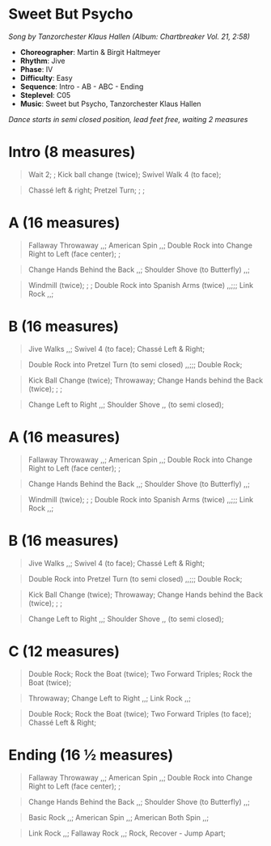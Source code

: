 # Sweet But Psycho
*Song by Tanzorchester Klaus Hallen (Album: Chartbreaker Vol. 21, 2:58)*

* **Choreographer**: Martin & Birgit Haltmeyer
* **Rhythm**: Jive
* **Phase**: IV
* **Difficulty**: Easy
* **Sequence**: Intro - AB - ABC - Ending
* **Steplevel**: C05
* **Music**: Sweet but Psycho, Tanzorchester Klaus Hallen

*Dance starts in semi closed position, lead feet free, waiting 2 measures*

# Intro (8 measures)

> Wait 2; ; Kick ball change (twice); Swivel Walk 4 (to face);

> Chassé left & right; Pretzel Turn; ; ;

# A (16 measures)

> Fallaway Throwaway ,,; American Spin ,,; Double Rock into Change Right to Left (face center); ;

> Change Hands Behind the Back ,,; Shoulder Shove (to Butterfly) ,,;

> Windmill (twice); ; ; Double Rock into Spanish Arms (twice) ,,;;; Link Rock ,,;

# B (16 measures)

> Jive Walks ,,; Swivel 4 (to face); Chassé Left & Right;

> Double Rock into Pretzel Turn (to semi closed) ,,;;; Double Rock;

> Kick Ball Change (twice); Throwaway; Change Hands behind the Back (twice); ; ;

> Change Left to Right ,,; Shoulder Shove ,, (to semi closed);

# A (16 measures)

> Fallaway Throwaway ,,; American Spin ,,; Double Rock into Change Right to Left (face center); ;

> Change Hands Behind the Back ,,; Shoulder Shove (to Butterfly) ,,;

> Windmill (twice); ; ; Double Rock into Spanish Arms (twice) ,,;;; Link Rock ,,;

# B (16 measures)

> Jive Walks ,,; Swivel 4 (to face); Chassé Left & Right;

> Double Rock into Pretzel Turn (to semi closed) ,,;;; Double Rock;

> Kick Ball Change (twice); Throwaway; Change Hands behind the Back (twice); ; ;

> Change Left to Right ,,; Shoulder Shove ,, (to semi closed);

# C (12 measures)

> Double Rock; Rock the Boat (twice); Two Forward Triples; Rock the Boat (twice);

> Throwaway; Change Left to Right ,,; Link Rock ,,;

> Double Rock; Rock the Boat (twice); Two Forward Triples (to face); Chassé Left & Right;

# Ending (16 ½ measures)

> Fallaway Throwaway ,,; American Spin ,,; Double Rock into Change Right to Left (face center); ;

> Change Hands Behind the Back ,,; Shoulder Shove (to Butterfly) ,,;

> Basic Rock ,,; American Spin ,,; American Both Spin ,,;

> Link Rock ,,; Fallaway Rock ,,; Rock, Recover - Jump Apart;
